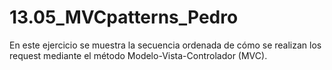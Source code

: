 # 13.05_MVCpatterns_Pedro
En este ejercicio se muestra la secuencia ordenada de cómo se realizan los request mediante el método Modelo-Vista-Controlador (MVC).
